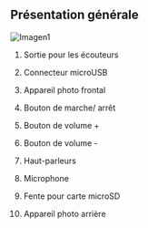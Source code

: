 ## Présentation générale

![Imagen1](http://static.energysistem.com/images/manuals/42799/5a12aee791f05.jpg)

1. Sortie pour les écouteurs

2. Connecteur microUSB

3. Appareil photo frontal

4. Bouton de marche/ arrêt

5. Bouton de volume +

6. Bouton de volume -

7. Haut-parleurs

8. Microphone

9. Fente pour carte microSD

10. Appareil photo arrière
